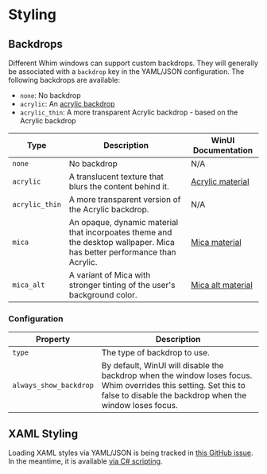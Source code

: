 # Styling

## Backdrops

Different Whim windows can support custom backdrops. They will generally be associated with a `backdrop` key in the YAML/JSON configuration. The following backdrops are available:

- `none`: No backdrop
- `acrylic`: An [acrylic backdrop](https://docs.microsoft.com/en-us/windows/apps/design/style/acrylic)
- `acrylic_thin`: A more transparent Acrylic backdrop - based on the Acrylic backdrop

| Type           | Description                                                                                                             | WinUI Documentation                                                                    |
| -------------- | ----------------------------------------------------------------------------------------------------------------------- | -------------------------------------------------------------------------------------- |
| `none`         | No backdrop                                                                                                             | N/A                                                                                    |
| `acrylic`      | A translucent texture that blurs the content behind it.                                                                 | [Acrylic material](https://docs.microsoft.com/en-us/windows/apps/design/style/acrylic) |
| `acrylic_thin` | A more transparent version of the Acrylic backdrop.                                                                     | N/A                                                                                    |
| `mica`         | An opaque, dynamic material that incorpoates theme and the desktop wallpaper. Mica has better performance than Acrylic. | [Mica material](https://learn.microsoft.com/en-us/windows/apps/design/style/mica)      |
| `mica_alt`     | A variant of Mica with stronger tinting of the user's background color.                                                 | [Mica alt material](https://learn.microsoft.com/en-us/windows/apps/design/style/mica)  |

### Configuration

| Property               | Description                                                                                                                                                                  |
| ---------------------- | ---------------------------------------------------------------------------------------------------------------------------------------------------------------------------- |
| `type`                 | The type of backdrop to use.                                                                                                                                                 |
| `always_show_backdrop` | By default, WinUI will disable the backdrop when the window loses focus. Whim overrides this setting. Set this to false to disable the backdrop when the window loses focus. |

## XAML Styling

Loading XAML styles via YAML/JSON is being tracked in [this GitHub issue](https://github.com/dalyIsaac/Whim/issues/1064). In the meantime, it is available [via C# scripting](../../script/core/styling.md).
